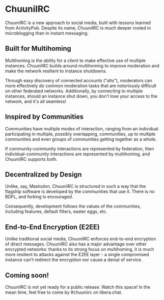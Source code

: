 # ChuuniIRC

ChuuniIRC is a new approach to social media, built with lessons learned from
ActivityPub.  Despite its name, ChuuniIRC is much deeper rooted in microblogging
than in instant messaging.

## Built for Multihoming

Multihoming is the ability for a client to make effective use of multiple
instances.  ChuuniIRC builds around multihoming to improve moderation and make
the network resilient to instance shutdowns.

Through easy discovery of connected accounts ("alts"), moderators can more
effectively do common moderation tasks that are notoriously difficult on other
federated networks.  Additionally, by connecting to multiple instances, should
an instance shut down, you don't lose your access to the network, and it's all
seamless!

## Inspired by Communities

Communities have multiple modes of interaction, ranging from an individual
participating in multiple, possibly overlapping, communities, up to multiple
communities and even groups of communities getting together as a whole.

If community-community interactions are represented by federation, then
individual-community interactions are represented by multihoming, and ChuuniIRC
supports both.

## Decentralized by Design

Unlike, say, Mastodon, ChuuniIRC is structured in such a way that the flagship
software is developed by the communities that use it.  There is no BDFL, and
forking is encouraged.

Consequently, development follows the values of the communities, including
features, default filters, easter eggs, etc.

## End-to-End Encryption (E2EE)

Unlike traditional social media, ChuuniIRC enforces end-to-end encryption of
direct messages.  ChuuniIRC also has a major advantage over other encrypted
networks: thanks to its strong focus on multihoming, it is much more resilient
to attacks against the E2EE layer - a single compromised instance can't redirect
the encryption nor cause a denial of service.

## Coming soon!

ChuuniIRC is not yet ready for a public release.  Watch this space!  In the mean
time, feel free to come by #chuuniirc on libera.chat.
